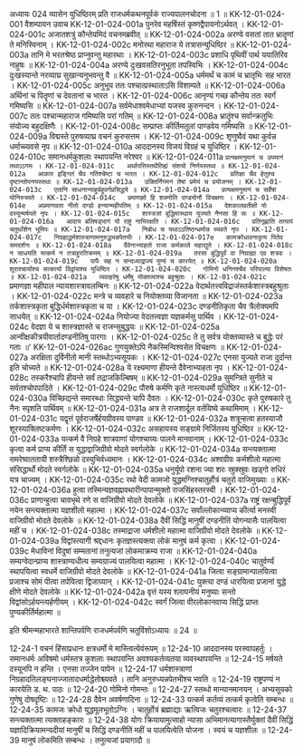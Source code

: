 अध्यायः 024
व्यासेन युधिष्ठिरम् प्रति राजधर्मकथनपूर्वकं राज्यपालनचोदना ॥ 1 ॥
KK-12-01-024-001	वैशम्पायन उवाच 
KK-12-01-024-001a	पुनरेव महर्षिस्तं कृष्णद्वैपायनोऽर्थवत् ।
KK-12-01-024-001c	अजातशत्रुं कौन्तेयमिदं वचनमब्रवीत् ॥
KK-12-01-024-002a	अरण्ये वसतां तात भ्रातॄणां ते मनिस्विनाम् ।
KK-12-01-024-002c	मनोरथा महाराज ये तत्रासन्युधिष्ठिर ॥
KK-12-01-024-003a	तानि मे भरतश्रेष्ठ प्राप्नुवन्तु महारथाः ।
KK-12-01-024-003c	प्रशाधि पृथिवीं पार्थ ययातिरिव नाहुषः ॥
KK-12-01-024-004a	अरण्ये दुःखवसतिरनुभूता तपस्विभिः ।
KK-12-01-024-004c	दुःखस्यान्ते नरव्याघ्र सुखान्यनुभवन्तु वै ॥
KK-12-01-024-005a	धर्ममर्थं च कामं च भ्रातृभिः सह भारत ।
KK-12-01-024-005c	अनुभूय ततः पश्चात्प्रस्थाताऽसि विशाम्पते ॥
KK-12-01-024-006a	अर्थिनां च पितॄणां च देवतानां च भारत ।
KK-12-01-024-006c	आनृण्यं गच्छ कौन्तेय ततः स्वर्गं गमिष्यसि ॥
KK-12-01-024-007a	सर्वमेधाश्वमेधाभ्यां यजस्व कुरुनन्दन ।
KK-12-01-024-007c	ततः पश्चान्महाराज गमिष्यसि परां गतिम् ॥
KK-12-01-024-008a	भ्रातॄंश्च सर्वान्क्रतुभिः संयोज्य बहुदक्षिणैः ।
KK-12-01-024-008c	सम्प्राप्तः कीर्तिमतुलां पाण्डवेय गमिष्यसि ॥
KK-12-01-024-009a	विद्मस्ते पुरुषव्याघ्र वचनं कुरुसत्तम ।
KK-12-01-024-009c	शृणुष्वैवं यथा कुर्वन्न धर्माच्च्यवसे नृप ॥
KK-12-01-024-010a	आददानस्य विजयं विग्रहं च युधिष्ठिर ।
KK-12-01-024-010c	समानधर्मकुशलाः स्थापयन्ति नरेश्वर ॥
KK-12-01-024-011a	`प्रत्यक्षमनुमानं च उपमानं तथाऽऽगमः ।
KK-12-01-024-011c	अर्थापत्तिस्तथैतिह्यं संशयो निर्णयस्तथा ॥
KK-12-01-024-012a	आकार इङ्गितं चैव गतिश्चेष्टा च भारत ।
KK-12-01-024-012c	प्रतिज्ञा चैव हेतुश्च दृष्टान्तोपनयस्तथा ॥
KK-12-01-024-013a	उक्तिर्निगमनं तेषां प्रमेयं च प्रयोजनम् ।
KK-12-01-024-013c	एतानि साधनान्याहुर्बहुवर्गप्रसिद्धये ॥
KK-12-01-024-014a	प्रत्यक्षमनुमानं च सर्वेषां योनिरुच्यते ।
KK-12-01-024-014c	प्रमाणज्ञो हि शक्नोति दण्डयोनौ विचक्षणः ।
KK-12-01-024-014e	अप्रमाणवता नीतो दण्डो हन्यान्महीपतिम् ॥
KK-12-01-024-015a	देशकालप्रतीक्षी यो दस्यून्मर्षयते नृपः ।
KK-12-01-024-015c	शास्त्रजां बुद्धिमास्थाय युज्यते नैनसा हि सः ॥
KK-12-01-024-016a	आदाय बलिषड्भागं यो राष्ट्रं नाभिरक्षति ।
KK-12-01-024-016c	प्रतिगृह्णाति तत्पापं चतुर्थांशेन भूमिपः ॥
KK-12-01-024-017a	निबोध च यथाऽऽतिष्ठन्धर्मान्न च्यवते नृपः ।
KK-12-01-024-017c	निग्रहाद्धर्मशास्त्राणामनुरुद्ध्यन्नपेतभीः ।
KK-12-01-024-017e	कामक्रोधावनादृत्य पितेव समदर्शनः ॥
KK-12-01-024-018a	दैवेनाभ्याहतो राजा कर्मकाले महाद्युते ।
KK-12-01-024-018c	न साधयति यत्कर्म न तत्राहुरतिक्रमम् ॥
KK-12-01-024-019a	तरसा बुद्धिपूर्वं वा निग्राह्या एव शत्रवः ।
KK-12-01-024-019c	पापैः सह न सन्दध्याद्राज्यं पुण्यं च कारयेत् ॥
KK-12-01-024-020a	शूराश्चार्याश्च सत्कार्या विद्वांसश्च युधिष्ठिर ।
KK-12-01-024-020c	गोमिनो धनिनश्चैव परिपाल्या विशेषतः ॥
KK-12-01-024-021a	व्यवाहरेषु धर्मेषु योक्तव्याश्च बहुश्रुताः ।
KK-12-01-024-021c	`प्रमाणज्ञा महीपाल न्यायशास्त्रावलम्बिनः ॥
KK-12-01-024-022a	वेदार्थतत्त्वविद्राजंस्तर्कशास्त्रबहुश्रुताः ।
KK-12-01-024-022c	मन्त्रे च व्यवहारे च नियोक्तव्या विजानता ॥
KK-12-01-024-023a	तर्कशास्त्रकृता बुद्धिर्धर्मशास्त्रकृता च या ।
KK-12-01-024-023c	दण्डनीतिकृता चैव त्रैलोक्यमपि साधयेत् ॥
KK-12-01-024-024a	नियोज्या वेदतत्त्वज्ञा यज्ञकर्मसु पार्थिव ।
KK-12-01-024-024c	वेदज्ञा ये च शास्त्रज्ञास्ते च राजन्सुबुद्धयः ॥
KK-12-01-024-025a	आन्वीक्षकीत्रयीवार्तादण्डनीतिषु पारगाः ।
KK-12-01-024-025c	ते तु सर्वत्र योक्तव्यास्ते च बुद्धेः परं गताः ॥'
KK-12-01-024-026ac	गुणयुक्तेऽपि नैकस्मिन्विश्वसेत विचक्षणः ॥
KK-12-01-024-027a	अरक्षिता दुर्विनीतो मानी स्तब्धोऽभ्यसूयकः ।
KK-12-01-024-027c	एनसा युज्यते राजा दुर्दान्त इति चोच्यते ॥
KK-12-01-024-028a	ये रक्ष्यमाणा हीयन्ते दैवेनाभ्याहता नृप ।
KK-12-01-024-028c	तस्करैश्चापि हीयन्ते सर्वं तद्राजकिल्बिषम् ॥
KK-12-01-024-029a	सुमन्त्रिते सुनीते च सर्वतश्चोपपादिते ।
KK-12-01-024-029c	पौरुषे कर्मणि कृते नास्त्यधर्मो युधिष्ठिर ॥
KK-12-01-024-030a	विच्छिद्यन्ते समारब्धाः सिद्ध्यन्ते चापि दैवतः ।
KK-12-01-024-030c	कृते पुरुषकारे तु नैनः स्पृशति पार्थिवम् ॥
KK-12-01-024-031a	अत्र ते राजशार्दूल वर्तयिष्ये कथामिमाम् ।
KK-12-01-024-031c	यद्वृत्तं पूर्वराजर्षेर्हयग्रीवस्य पाण्डव ॥
KK-12-01-024-032a	शत्रून्हत्वा हतस्याजौ शूरस्याक्लिष्टकर्मणः ।
KK-12-01-024-032c	असहायस्य सङ्ग्रामे निर्जितस्य युधिष्ठिर ॥
KK-12-01-024-033a	यत्कर्म वै निग्रहे शात्रवाणां योगश्चाग्र्यः पालने मानवानाम् ।
KK-12-01-024-033c	कृत्वा कर्म प्राप्य कीर्तिं स युद्धाद्वाजिग्रीवो मोदते स्वर्गलोके ॥
KK-12-01-024-034a	सन्त्यक्तात्मा समरेष्वाततायी शस्त्रैश्छिन्नो दस्युभिर्वध्यमानः ।
KK-12-01-024-034c	अश्वग्रीवः कर्मशीलो महात्मा संसिद्धार्थो मोदते स्वर्गलोके ॥
KK-12-01-024-035a	धनुर्यूपो रशना ज्या शरः स्रुक्स्रुवः खड्गो रुधिरं यत्र चाज्यम् ।
KK-12-01-024-035c	रथो वेदी कामजो युद्धमग्निश्चातुर्होत्रं चतुरो वाजिमुख्याः ॥
KK-12-01-024-036a	हुत्वा तस्मिन्यज्ञवह्नावथारीन्पापान्मुक्तो राजसिंहस्तरस्वी ।
KK-12-01-024-036c	प्राणान्हुत्वा चावभृथे रणे स वाजिग्रीवो मोदते देवलोके ॥
KK-12-01-024-037a	राष्ट्रं रक्षन्बुद्धिपूर्वं नयेन सन्त्यक्तात्मा यज्ञशीलो महात्मा ।
KK-12-01-024-037c	सर्वांल्लोकान्व्याप्य कीर्त्या मनस्वी वाजिग्रीवो मोदते देवलोके ॥
KK-12-01-024-038a	दैवीं सिद्धिं मानुषीं दण्डनीतिं योगन्यासैः पालयित्वा महीं च ।
KK-12-01-024-038c	तस्माद्राजा धर्मशीलो महात्मा वाजिग्रीवो मोदते देवलोके ॥
KK-12-01-024-039a	विद्वांस्त्यागी श्रद्दधानः कृतज्ञस्त्यक्त्वा लोकं मानुषं कर्म कृत्वा ।
KK-12-01-024-039c	मेधाविनां विदुषां सम्मतानां तनुत्यजां लोकमाक्रम्य राजा ॥
KK-12-01-024-040a	सम्यग्वेदान्प्राप्य शास्त्राण्यधीत्य सम्यग्राज्यं पालयित्वा महात्मा ।
KK-12-01-024-040c	चातुर्वर्ण्यं स्थापयित्वा स्वधर्मे वाजिग्रीवो मोदते देवलोके ॥
KK-12-01-024-041a	जित्वा सङ्ग्रामान्पालयित्वा प्रजाश्च सोमं पीत्वा तर्पयित्वा द्विजाग्र्यान् ।
KK-12-01-024-041c	युक्त्या दण्डं धारयित्वा प्रजानां युद्धे क्षीणे मोदते देवलोके ॥
KK-12-01-024-042a	वृत्तं यस्य श्लाघनीयं मनुष्याः सन्तो विद्वांसोऽर्हयन्त्यर्हणीयम् ।
KK-12-01-024-042c	स्वर्गं जित्वा वीरलोकानवाप्य सिद्धिं प्राप्तः पुण्यकीर्तिर्महात्मा ॥ 

इति श्रीमन्महाभारते शान्तिपर्वणि राजधर्मपर्वणि चतुविंशोऽध्यायः ॥ 24 ॥

12-24-1 वचनं हिंसाप्रधानः क्षत्रधर्मो मे मास्त्वित्येवंरूपम् ॥ 12-24-10 आददानस्य परस्वापहर्तुः । समानधर्मः अविषमो धर्मस्तत्र कुशलाः स्थापयन्ति अवश्यकर्तव्यतया व्यवस्थापयन्ति ॥ 12-24-15 मर्षयते दस्यूनपि न हन्ति । एनसा तज्जेन पापेन ॥ 12-24-17 धर्मशास्त्राणां निग्रहादतिलङ्घनाज्जातादधर्माद्धेतोश्च्यवते । तानि अनुरुध्यन्नपेतभीश्च भवति ॥ 12-24-19 राष्ट्रपण्यं न कारयेति ड. थ. पाठः ॥ 12-24-20 गोमिनो गोमन्तः ॥ 12-24-27 स्तब्धो मान्यानमानयन् । अभ्यसूयको गुणेषु दोषदृष्टिः ॥ 12-24-28 दैवेन अवर्षणादिना ॥ 12-24-33 यत्कर्म कर्तव्यं तत्कर्म कृत्वेति सम्बन्धः ॥ 12-24-35 कामजः क्रोधो युद्धमूलभूतोऽग्निः । चातुर्होत्रं ब्रह्माद्याः ऋत्विजः चतुरश्चत्वारः ॥ 12-24-37 सन्त्यक्तात्मा त्यक्ताहङ्कारः ॥ 12-24-38 योगः क्रियायामुत्साहो न्यासा अभिमानत्यागास्तैर्युक्तां दैवीं सिद्धिं यज्ञादिक्रियामन्यदीयां मानुषीं च सिद्धिं दण्डनीतिं महीं च पालयित्वेति योजना । स्वयं च यज्ञशीलः ॥ 12-24-39 मानुषं लोकमिति सम्बन्धः । तनुत्यजां प्रयागादौ ॥
